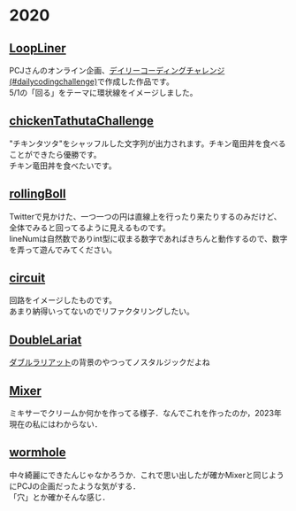 # 2020

## [LoopLiner](./LoopLiner)
PCJさんのオンライン企画、[デイリーコーディングチャレンジ(#dailycodingchallenge)](https://twitter.com/PCD_Tokyo/status/1244525535599964162?s=20)で作成した作品です。  
5/1の「回る」をテーマに環状線をイメージしました。  

## [chickenTathutaChallenge](./chickenTathutaChallenge)
"チキンタツタ"をシャッフルした文字列が出力されます。チキン竜田丼を食べることができたら優勝です。  
チキン竜田丼を食べたいです。  

## [rollingBoll](./rollingBoll)
Twitterで見かけた、一つ一つの円は直線上を行ったり来たりするのみだけど、全体でみると回ってるように見えるものです。  
lineNumは自然数でありint型に収まる数字であればきちんと動作するので、数字を弄って遊んでみてください。  

## [circuit](./circuit)
回路をイメージしたものです。  
あまり納得いってないのでリファクタリングしたい。  

## [DoubleLariat](./DoubleLariat/)
[ダブルラリアット](https://www.nicovideo.jp/watch/nm6049209)の背景のやつってノスタルジックだよね

## [Mixer](./Mixer/)
ミキサーでクリームか何かを作ってる様子．なんでこれを作ったのか，2023年現在の私にはわからない．

## [wormhole](./wormhole/)
中々綺麗にできたんじゃなかろうか．これで思い出したが確かMixerと同じようにPCJの企画だったような気がする．  
「穴」とか確かそんな感じ．